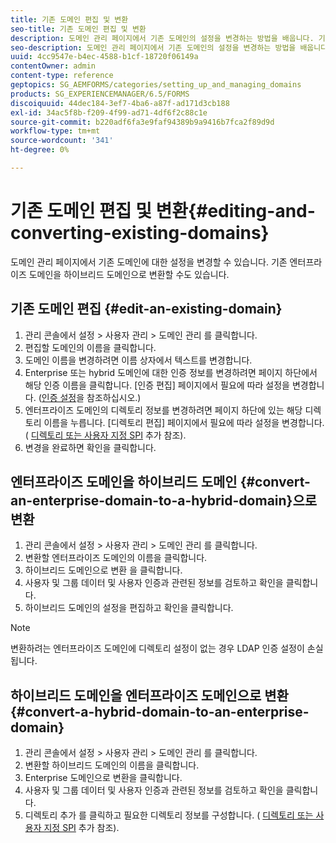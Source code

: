 ```yaml
---
title: 기존 도메인 편집 및 변환
seo-title: 기존 도메인 편집 및 변환
description: 도메인 관리 페이지에서 기존 도메인의 설정을 변경하는 방법을 배웁니다. 기존 엔터프라이즈 도메인을 하이브리드 도메인으로 변환하거나 그 반대로 변환합니다.
seo-description: 도메인 관리 페이지에서 기존 도메인의 설정을 변경하는 방법을 배웁니다. 기존 엔터프라이즈 도메인을 하이브리드 도메인으로 변환하거나 그 반대로 변환합니다.
uuid: 4cc9547e-b4ec-4588-b1cf-18720f06149a
contentOwner: admin
content-type: reference
geptopics: SG_AEMFORMS/categories/setting_up_and_managing_domains
products: SG_EXPERIENCEMANAGER/6.5/FORMS
discoiquuid: 44dec184-3ef7-4ba6-a87f-ad171d3cb188
exl-id: 34ac5f8b-f209-4f99-ad71-4df6f2c88c1e
source-git-commit: b220adf6fa3e9faf94389b9a9416b7fca2f89d9d
workflow-type: tm+mt
source-wordcount: '341'
ht-degree: 0%

---
```


# 기존 도메인 편집 및 변환{#editing-and-converting-existing-domains}

도메인 관리 페이지에서 기존 도메인에 대한 설정을 변경할 수 있습니다. 기존 엔터프라이즈 도메인을 하이브리드 도메인으로 변환할 수도 있습니다.

## 기존 도메인 편집 {#edit-an-existing-domain}

1. 관리 콘솔에서 설정 > 사용자 관리 > 도메인 관리 를 클릭합니다.
1. 편집할 도메인의 이름을 클릭합니다.
1. 도메인 이름을 변경하려면 이름 상자에서 텍스트를 변경합니다.
1. Enterprise 또는 hybrid 도메인에 대한 인증 정보를 변경하려면 페이지 하단에서 해당 인증 이름을 클릭합니다. [인증 편집] 페이지에서 필요에 따라 설정을 변경합니다. ([인증 설정](/help/forms/using/admin-help/configuring-authentication-providers.md#authentication-settings)을 참조하십시오.)
1. 엔터프라이즈 도메인의 디렉토리 정보를 변경하려면 페이지 하단에 있는 해당 디렉토리 이름을 누릅니다. [디렉토리 편집] 페이지에서 필요에 따라 설정을 변경합니다. ( [디렉토리 또는 사용자 지정 SPI](/help/forms/using/admin-help/configuring-directories.md#adding-directories-or-custom-spis) 추가 참조).
1. 변경을 완료하면 확인을 클릭합니다.

## 엔터프라이즈 도메인을 하이브리드 도메인 {#convert-an-enterprise-domain-to-a-hybrid-domain}으로 변환

1. 관리 콘솔에서 설정 > 사용자 관리 > 도메인 관리 를 클릭합니다.
1. 변환할 엔터프라이즈 도메인의 이름을 클릭합니다.
1. 하이브리드 도메인으로 변환 을 클릭합니다.
1. 사용자 및 그룹 데이터 및 사용자 인증과 관련된 정보를 검토하고 확인을 클릭합니다.
1. 하이브리드 도메인의 설정을 편집하고 확인을 클릭합니다.

>[!NOTE]
>
>변환하려는 엔터프라이즈 도메인에 디렉토리 설정이 없는 경우 LDAP 인증 설정이 손실됩니다.

## 하이브리드 도메인을 엔터프라이즈 도메인으로 변환 {#convert-a-hybrid-domain-to-an-enterprise-domain}

1. 관리 콘솔에서 설정 > 사용자 관리 > 도메인 관리 를 클릭합니다.
1. 변환할 하이브리드 도메인의 이름을 클릭합니다.
1. Enterprise 도메인으로 변환을 클릭합니다.
1. 사용자 및 그룹 데이터 및 사용자 인증과 관련된 정보를 검토하고 확인을 클릭합니다.
1. 디렉토리 추가 를 클릭하고 필요한 디렉토리 정보를 구성합니다. ( [디렉토리 또는 사용자 지정 SPI](/help/forms/using/admin-help/configuring-directories.md#adding-directories-or-custom-spis) 추가 참조).

